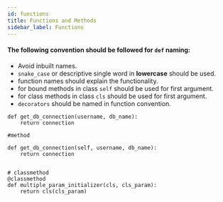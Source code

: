 ```yaml
---
id: functions
title: Functions and Methods
sidebar_label: Functions
---
```


#### The following convention should be followed for `def` naming:

* Avoid inbuilt names.
* `snake_case` or descriptive single word in **lowercase** should be used.
* function names should explain the functionality.
* for bound methods in class `self` should be used for first argument.
* for class methods in class `cls` should be used for first argument.
* `decorators` should be named in function convention.


```
def get_db_connection(username, db_name):
    return connection
    
#method

def get_db_connection(self, username, db_name):
    return connection
    

# classmethod
@classmethod
def multiple_param_initializer(cls, cls_param):
    return cls(cls_param)
    
```
